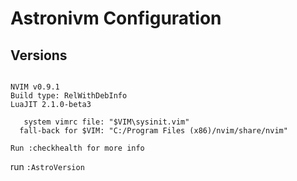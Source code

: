 # Astronivm Configuration

## Versions

```shell

NVIM v0.9.1
Build type: RelWithDebInfo
LuaJIT 2.1.0-beta3

   system vimrc file: "$VIM\sysinit.vim"
  fall-back for $VIM: "C:/Program Files (x86)/nvim/share/nvim"

Run :checkhealth for more info
```
run `:AstroVersion`
